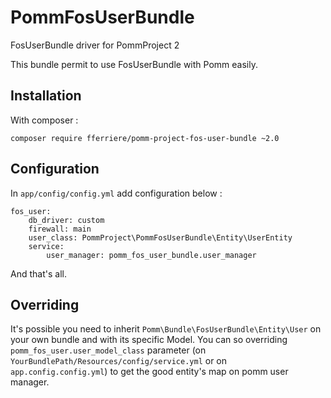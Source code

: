 # PommFosUserBundle

FosUserBundle driver for PommProject 2

This bundle permit to use FosUserBundle with Pomm easily.

## Installation

With composer :
```
composer require fferriere/pomm-project-fos-user-bundle ~2.0
```

## Configuration

In `app/config/config.yml` add configuration below :

```
fos_user:
    db_driver: custom
    firewall: main
    user_class: PommProject\PommFosUserBundle\Entity\UserEntity
    service:
        user_manager: pomm_fos_user_bundle.user_manager
```

And that's all.

## Overriding

It's possible you need to inherit `Pomm\Bundle\FosUserBundle\Entity\User` on your own bundle and with its specific Model.
You can so overriding `pomm_fos_user.user_model_class` parameter
(on `YourBundlePath/Resources/config/service.yml` or on `app.config.config.yml`)
to get the good entity's map on pomm user manager.
